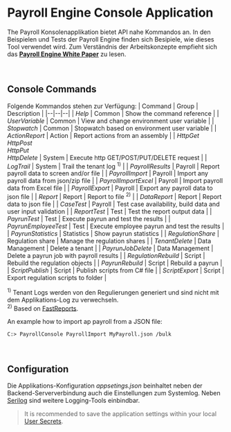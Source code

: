 <h1>Payroll Engine Console Application</h1>

The Payroll Konsolenapplikation bietet API nahe Kommandos an. In den Beispielen und Tests der Payroll Engine finden sich Besipiele, wie dieses Tool verwendet wird. Zum Verständnis der Arbeitskonzepte empfieht sich das **[Payroll Engine White Paper](https://github.com/Payroll-Engine/PayrollEngine/blob/main/Documents/PayrolEnginelWhitePaper.pdf)** zu lesen.

<br />

## Console Commands

Folgende Kommandos stehen zur Verfügung:
| Command              | Group            | Description                                                  |
|--|--|--|
| *Help*               | Common           | Show the command reference                                   |
| *UserVariable*       | Common           | View and change environment user variable                    |
| *Stopwatch*          | Common           | Stopwatch based on environment user variable                 |
| *ActionReport*       | Action           | Report actions from an assembly                              |
| *HttpGet<br/>HttpPost<br/>HttpPut<br />HttpDelete* | System | Execute http GET/POST/PUT/DELETE request |
| *LogTrail*           | System           | Trail the tenant log <sup>1)</sup>                           |
| *PayrollResults*     | Payroll          | Report payroll data to screen and/or file                    |
| *PayrollImport*      | Payroll          | Import any payroll data from json/zip file                   |
| *PayrollImportExcel* | Payroll          | Import payroll data from Excel file                          |
| *PayrollExport*      | Payroll          | Export any payroll data to json file                         |
| *Report*             | Report           | Report to file <sup>2)</sup>                                 |
| *DataReport*         | Report           | Report data to json file                                     |
| *CaseTest*           | Payroll          | Test case availability, build data and user input validation |
| *ReportTest*         | Test             | Test the report output data                                  |
| *PayrunTest*         | Test             | Execute payrun and test the results                          |
| *PayrunEmployeeTest* | Test             | Execute employee payrun and test the results                 |
| *PayrunStatistics*   | Statistics       | Show payrun statistics                                       |
| *RegulationShare*    | Regulation share | Manage the regulation shares                                 |
| *TenantDelete*       | Data Management  | Delete a tenant                                              |
| *PayrunJobDelete*    | Data Management  | Delete a payrun job with payroll results                     |
| *RegulationRebuild*  | Script           | Rebuild the regulation objects                               |
| *PayrunRebuild*      | Script           | Rebuild a payrun                                             |
| *ScriptPublish*      | Script           | Publish scripts from C# file                                 |
| *ScriptExport*       | Script           | Export regulation scripts to folder                          |
<br/>

<sup>1)</sup> Tenant Logs werden von den Regulierungen generiert und sind nicht mit dem Applikations-Log zu verwechseln.<br/>
<sup>2)</sup> Based on [FastReports](https://github.com/FastReports).<br/>

An example how to import ap payroll from a JSON file:<br />
```
C:> PayrollConsole PayrollImport MyPayroll.json /bulk
```
<br />

## Configuration
Die Applikations-Konfiguration *appsetings.json* beinhaltet neben der Backend-Serververbindung auch die Einstellungen zum Systemlog.
Neben [Serilog](https://serilog.net/) sind weitere Logging-Tools einbindbar.

> It is recommended to save the application settings within your local [User Secrets](https://learn.microsoft.com/en-us/aspnet/core/security/app-secrets).
